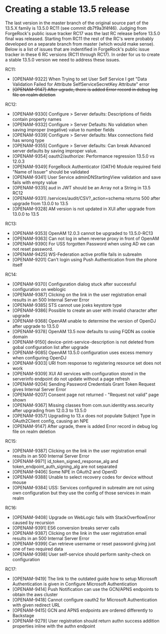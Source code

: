 # Creating a stable 13.5 release

The last version in the master branch of the original source part of the 13.5.X family is 13.5.0 RC11 (see commit db7f9a3f4f46). Judging from ForgeRock's public issue tracker RC17 was the last RC release before 13.5.0 final was released. Starting from RC11 the rest of the RC's were probably developed on a separate branch from master (which would make sense).  Below is a list of issues that are indentified in ForgeRock's public issue tracker in these 6 RC versions (RC11 through RC17). In order for us to create a stable 13.5.0 version we need to address these issues.

RC11:

* [OPENAM-9322] When Trying to set User Self Service I get "Data Validation Failed for Attribute SelfServiceSecretKey Attribute" error
* ~~[OPENAM-9147] After ugrade, there is added Error record in debug log file on realm deletion~~

RC12:

* [OPENAM-9330] Configure > Server defaults: Descriptions of fields contain property names
* [OPENAM-9332] Configure > Server Defaults: No validation when saving improper (negative) value to number fields
* [OPENAM-9339] Configure > Server defaults: Max connections field has wrong type
* [OPENAM-9355] Configure > Server defaults: Can break Advanced server defaults by saving improper value.
* [OPENAM-9354] oauth2/authorize: Performance regression 13.5.0 vs 12.0.3
* [OPENAM-9349] ForgeRock Authenticator (OATH) Module required field "Name of Issuer" should be validated
* [OPENAM-9341] User Service adminDNStartingView validation and save fails with empty value
* [OPENAM-9335] aud in JWT should be an Array not a String in 13.5 RC12
* [OPENAM-9331] /services/audit/CSV?_action=schema returns 500 after upgrade from 13.0.0 to 13.5
* [OPENAM-9328] AM version is not updated in XUI after upgrade from 13.0.0 to 13.5

RC13:

* [OPENAM-9353] OpenAM 12.0.3 cannot be upgraded to 13.5.0-RC13
* [OPENAM-9363] Can not log in when reverse proxy in front of OpenAM
* [OPENAM-9390] For USS forgotten Password when using AD we can not reset password.
* [OPENAM-9425] WS-Federation active profile fails in subrealm
* [OPENAM-9201] Can't login using Push Authentication from the phone itself

RC14:

* [OPENAM-9370] Configuration dialog stuck after successful configuration on weblogic
* [OPENAM-9387] Clicking on the link in the user registration email results in an 500 Internal Server Error
* [OPENAM-9385] STS cannot use jceks keystore type
* [OPENAM-9386] Possible to create an user with invalid character after upgrade
* [OPENAM-9368] OpenAM unable to determine the version of OpenDJ after upgrade to 13.5.0
* [OPENAM-9378] OpenAM 13.5 now defaults to using FQDN as cookie domain
* [OPENAM-9150] device-print-service-description is not deleted from gobal configuration list after upgrade
* [OPENAM-9085] OpenAM 13.5.0 configuration uses excess memory when configuring OpenDJ
* [OPENAM-9303] URI from response to registering resource set does not work
* [OPENAM-9309] XUI All services with configuration stored in the serverinfo endpoint do not update without a page refresh
* [OPENAM-9204] Sending Password Credentials Grant Token Request gives Internal Server Error
* [OPENAM-9207] Consent page not returned - "Request not valid" page shown
* [OPENAM-9367] Missing classes from com.sun.identity.wss.security after upgrading from 12.0.3 to 13.5.0
* [OPENAM-9357] Upgrading to 13.x does not populate Subject Type in OAuth2Client config, causing an NPE
* [OPENAM-9147] After ugrade, there is added Error record in debug log file on realm deletion

RC15:

* [OPENAM-9387] Clicking on the link in the user registration email results in an 500 Internal Server Error
* [OPENAM-9971] id_token_signed_response_alg and token_endpoint_auth_signing_alg are not separated
* [OPENAM-9406] Some NPE in OAuth2 and OpenID
* [OPENAM-9388] Unable to select recovery codes for device without mouse
* [OPENAM-9384] USS: Services configured in subrealm are not using own configuration but they use the config of those services in main realm

RC16:

* [OPENAM-9408] Upgrade on WebLogic fails with StackOverflowError caused by recursion
* [OPENAM-9391] ES6 conversion breaks server calls
* [OPENAM-9387] Clicking on the link in the user registration email results in an 500 Internal Server Error
* [OPENAM-9399] Can retrieve username or reset password giving just one of two required data
* [OPENAM-9398] User self-service should perform sanity-check on configuration

RC17:

* [OPENAM-9419] The link to the outdated guide how to setup Microsoft Authentication is given in Configure Microsoft Authentication
* [OPENAM-9414] Push Notification can use the GCN/APNS endpoints to obtain the aws cluster
* [OPENAM-9418] Cannot configure oauth2 for Microsoft Authentication with given redirect URL
* [OPENAM-9415] GCN and APNS endpoints are ordered differently to Backstage
* [OPENAM-9279] User registration should return authn success addition properties inline with the authn endpoint


